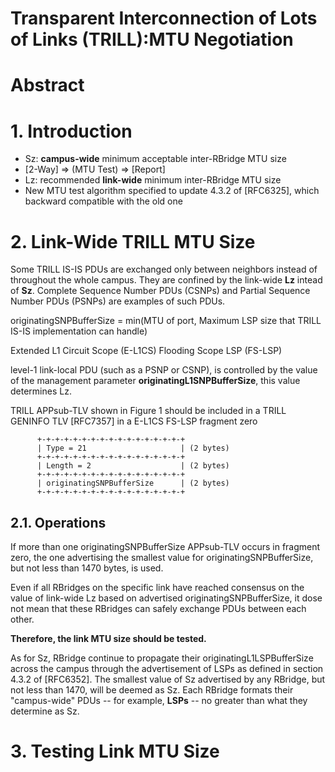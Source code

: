 # Transparent Interconnection of Lots of Links (TRILL):MTU Negotiation

# Abstract

# 1. Introduction
  * Sz: **campus-wide** minimum acceptable inter-RBridge MTU size
  * [2-Way] => (MTU Test) => [Report]
  * Lz: recommended **link-wide** minimum inter-RBridge MTU size
  * New MTU test algorithm specified to update 4.3.2 of [RFC6325], which backward compatible with the old one
  
# 2. Link-Wide TRILL MTU Size
  Some TRILL IS-IS PDUs are exchanged only between neighbors instead of throughout the whole campus. They are confined by the link-wide **Lz** intead of **Sz**. Complete Sequence Number PDUs (CSNPs) and Partial Sequence Number PDUs (PSNPs) are examples of such PDUs.
  
  originatingSNPBufferSize = min(MTU of port, Maximum LSP size that TRILL IS-IS implementation can handle)
  
  Extended L1 Circuit Scope (E-L1CS) Flooding Scope LSP (FS-LSP)
  
  level-1 link-local PDU (such as a PSNP or CSNP), is controlled by the value of the management parameter **originatingL1SNPBufferSize**, this value determines Lz.
  
  TRILL APPsub-TLV shown in Figure 1 should be included in a TRILL GENINFO TLV [RFC7357] in a E-L1CS FS-LSP fragment zero
  ```
        +-+-+-+-+-+-+-+-+-+-+-+-+-+-+-+-+
        | Type = 21                     | (2 bytes)
        +-+-+-+-+-+-+-+-+-+-+-+-+-+-+-+-+
        | Length = 2                    | (2 bytes)
        +-+-+-+-+-+-+-+-+-+-+-+-+-+-+-+-+
        | originatingSNPBufferSize      | (2 bytes)
        +-+-+-+-+-+-+-+-+-+-+-+-+-+-+-+-+
   ```
   
## 2.1. Operations   
  If more than one originatingSNPBufferSize APPsub-TLV occurs in fragment zero, the one advertising the smallest value for originatingSNPBufferSize, but not less than 1470 bytes, is used.
  
  Even if all RBridges on the specific link have reached consensus on the value of link-wide Lz based on advertised originatingSNPBufferSize, it dose not mean that these RBridges can safely exchange PDUs between each other.
  
  **Therefore, the link MTU size should be tested.**
  
  As for Sz, RBridge continue to propagate their originatingL1LSPBufferSize across the campus through the advertisement of LSPs as defined in section 4.3.2 of [RFC6352]. The smallest value of Sz advertised by any RBridge, but not less than 1470, will be deemed as Sz. Each RBridge formats their "campus-wide" PDUs -- for example, **LSPs** -- no greater than what they determine as Sz.
  
# 3. Testing Link MTU Size  
